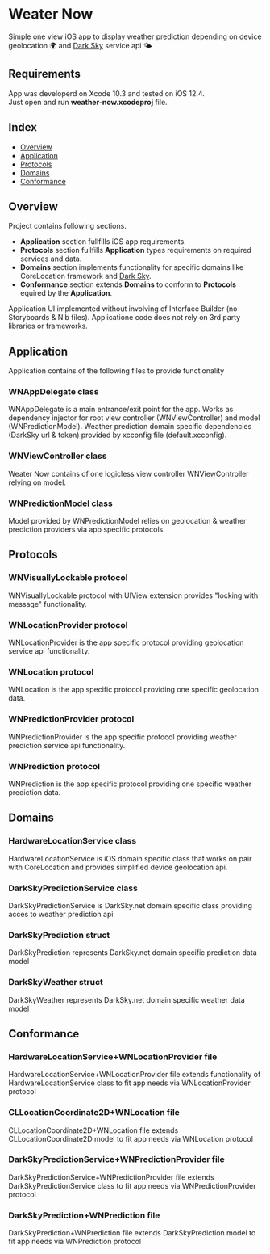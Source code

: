 # Weater Now
Simple one view iOS app to display weather prediction depending on device geolocation 🌍 and [Dark Sky](darksky.net) service api 🌤

## Requirements
App was developerd on Xcode 10.3 and tested on iOS 12.4.  
Just open and run **weather-now.xcodeproj** file.

## Index

- [Overview](#overview)
- [Application](#application)
- [Protocols](#protocols)
- [Domains](#domains)
- [Conformance](#conformance)

## Overview
Project contains following sections.  
- **Application** section fullfills iOS app requirements.  
- **Protocols** section fullfills **Application** types requirements on required services and data.  
- **Domains** section implements functionality for specific domains like CoreLocation framework and  [Dark Sky](darksky.net).  
- **Conformance** section extends **Domains** to conform to **Protocols** equired by the **Application**.

Application UI implemented without involving of Interface Builder (no Storyboards & Nib files).
Applicatione code does not rely on 3rd party libraries or frameworks.

## Application
Application contains of the following files to provide functionality

### WNAppDelegate class
WNAppDelegate is a main entrance/exit point for the app. Works as dependency injector for root view controller (WNViewController) and model (WNPredictionModel).
Weather prediction domain specific dependencies (DarkSky url & token) provided by xcconfig file (default.xcconfig).

### WNViewController class
Weater Now contains of one logicless view controller WNViewController relying on model.

### WNPredictionModel class
Model provided by WNPredictionModel relies on geolocation & weather prediction providers via app specific protocols.

## Protocols

### WNVisuallyLockable protocol
WNVisuallyLockable protocol with UIView extension provides "locking with message" functionality.

### WNLocationProvider protocol
WNLocationProvider is the app specific protocol providing geolocation service api functionality.

### WNLocation protocol
WNLocation is the app specific protocol providing one specific geolocation data.

### WNPredictionProvider protocol
WNPredictionProvider is the app specific protocol providing weather prediction service api functionality.

### WNPrediction protocol
WNPrediction is the app specific protocol providing one specific weather prediction data.

## Domains

### HardwareLocationService class
HardwareLocationService is iOS domain specific class that works on pair with CoreLocation and provides simplified device geolocation api.

### DarkSkyPredictionService class
DarkSkyPredictionService is DarkSky.net domain specific class providing acces to weather prediction api

### DarkSkyPrediction struct
DarkSkyPrediction represents DarkSky.net domain specific prediction data model

### DarkSkyWeather struct
DarkSkyWeather represents DarkSky.net domain specific weather data model

## Conformance

### HardwareLocationService+WNLocationProvider file
HardwareLocationService+WNLocationProvider file extends functionality of HardwareLocationService class to fit app needs via WNLocationProvider protocol

### CLLocationCoordinate2D+WNLocation file
CLLocationCoordinate2D+WNLocation file extends CLLocationCoordinate2D model to fit app needs via WNLocation protocol

### DarkSkyPredictionService+WNPredictionProvider file
DarkSkyPredictionService+WNPredictionProvider file extends DarkSkyPredictionService class to fit app needs via WNPredictionProvider protocol

### DarkSkyPrediction+WNPrediction file
DarkSkyPrediction+WNPrediction file extends DarkSkyPrediction model to fit app needs via WNPrediction protocol

